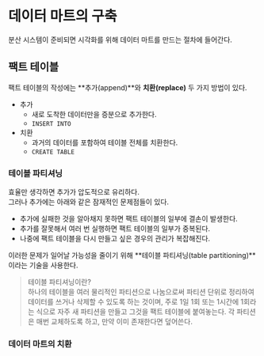 # 데이터 마트의 구축
분산 시스템이 준비되면 시각화를 위해 데이터 마트를 만드는 절차에 들어간다.

## 팩트 테이블
팩트 테이블의 작성에는 **추가(append)**와 **치환(replace)** 두 가지 방법이 있다.   
- 추가
    - 새로 도착한 데이터만을 증분으로 추가한다.
    - `INSERT INTO`
- 치환
    - 과거의 데이터를 포함하여 테이블 전체를 치환한다.
    - `CREATE TABLE`


### 테이블 파티셔닝
효율만 생각하면 추가가 압도적으로 유리하다.  
그러나 추가에는 아래와 같은 잠재적인 문제점들이 있다.
- 추가에 실패한 것을 알아채지 못하면 팩트 테이블의 일부에 결손이 발생한다.
- 추가를 잘못해서 여러 번 실행하면 팩트 테이블의 일부가 중복된다.
- 나중에 팩트 테이블을 다시 만들고 싶은 경우의 관리가 복잡해진다.


이러한 문제가 일어날 가능성을 줄이기 위해 **테이블 파티셔닝(table partitioning)**이라는 기술을 사용한다.  

> 테이블 파티셔닝이란?  
하나의 테이블을 여러 물리적인 파티션으로 나눔으로써 파티션 단위로 정리하여 데이터를 쓰거나 삭제할 수 있도록 하는 것이며, 주로 1일 1회 또는 1시간에 1회라는 식으로 자주 새 파티션을 만들고 그것을 팩트 테이블에 붙여놓는다. 각 파티션은 매번 교체하도록 하고, 만약 이미 존재한다면 덮어쓴다.  


### 데이터 마트의 치환


